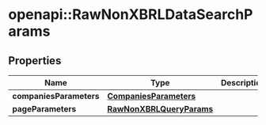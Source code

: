 # openapi::RawNonXBRLDataSearchParams


## Properties
Name | Type | Description | Notes
------------ | ------------- | ------------- | -------------
**companiesParameters** | [**CompaniesParameters**](CompaniesParameters.md) |  | [optional] 
**pageParameters** | [**RawNonXBRLQueryParams**](RawNonXBRLQueryParams.md) |  | [optional] 


